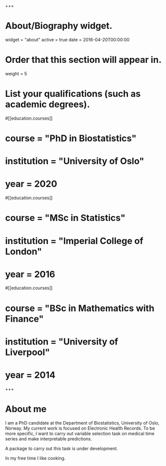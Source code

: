 +++
# About/Biography widget.
widget = "about"
active = true
date = 2016-04-20T00:00:00

# Order that this section will appear in.
weight = 5


# List your qualifications (such as academic degrees).
#[[education.courses]]
#  course = "PhD in Biostatistics"
#  institution = "University of Oslo"
#  year = 2020

#[[education.courses]]
#  course = "MSc in Statistics"
#  institution = "Imperial College of London"
#  year = 2016

#[[education.courses]]
#  course = "BSc in Mathematics with Finance"
#  institution = "University of Liverpool"
#  year = 2014

+++

# About me 

I am a PhD candidate at the Department of Biostatistics, University of Oslo, Norway. My current work is focused on Electronic Health Records. To be more specific, I want to carry out variable selection task on medical time series and make interpretable predictions. 

A package to carry out this task is under development. 






In my free time I like cooking. 
